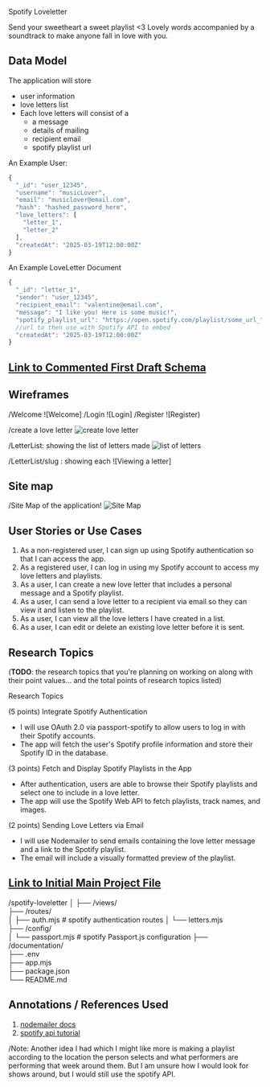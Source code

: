 Spotify Loveletter

Send your sweetheart a sweet playlist <3
Lovely words accompanied by a soundtrack to make anyone fall in love with you. 


## Data Model

The application will store 
- user information 
- love letters list 
- Each love letters will consist of a 
    - a message
    - details of mailing
    - recipient email 
    - spotify playlist url 

An Example User:

```javascript
{
  "_id": "user_12345",  
  "username": "musicLover",  
  "email": "musiclover@email.com", 
  "hash": "hashed_password_here",  
  "love_letters": [ 
    "letter_1",
    "letter_2"
  ],
  "createdAt": "2025-03-19T12:00:00Z" 
}

```

An Example LoveLetter Document
```javascript
{
  "_id": "letter_1",  
  "sender": "user_12345",  
  "recipient_email": "valentine@email.com",  
  "message": "I like you! Here is some music!", 
  "spotify_playlist_url": "https://open.spotify.com/playlist/some_url_", 
  //url to then use with Spotify API to embed
  "createdAt": "2025-03-19T12:00:00Z"  
}
```

## [Link to Commented First Draft Schema](db.mjs) 

## Wireframes

/Welcome
![Welcome]
/Login 
![Login]
/Register 
![Register)

/create a love letter
![create love letter]()

/LetterList: showing the list of letters made
![list of letters]()

/LetterList/slug : showing each 
![Viewing a letter]

## Site map
/Site Map of the application!
![Site Map]()

## User Stories or Use Cases
1. As a non-registered user, I can sign up using Spotify authentication so that I can access the app.
2. As a registered user, I can log in using my Spotify account to access my love letters and playlists.
3. As a user, I can create a new love letter that includes a personal message and a Spotify playlist.
4. As a user, I can send a love letter to a recipient via email so they can view it and listen to the playlist.
5. As a user, I can view all the love letters I have created in a list.
6. As a user, I can edit or delete an existing love letter before it is sent.


## Research Topics

(__TODO__: the research topics that you're planning on working on along with their point values... and the total points of research topics listed)

Research Topics

(5 points) Integrate Spotify Authentication
- I will use OAuth 2.0 via passport-spotify to allow users to log in with their Spotify accounts.
- The app will fetch the user's Spotify profile information and store their Spotify ID in the database.

(3 points) Fetch and Display Spotify Playlists in the App

- After authentication, users are able to browse their Spotify playlists and select one to include in a love letter.
- The app will use the Spotify Web API to fetch playlists, track names, and images.

(2 points) Sending Love Letters via Email
- I will use Nodemailer to send emails containing the love letter message and a link to the Spotify playlist.
- The email will include a visually formatted preview of the playlist.

## [Link to Initial Main Project File](app.mjs) 
/spotify-loveletter
│
├── /views/                
├── /routes/                 
│   ├── auth.mjs    # spotify authentication routes
│   └── letters.mjs          
├── /config/                
│   └── passport.mjs # spotify Passport.js configuration
├── /documentation/          
├── .env                     
├── app.mjs                  
├── package.json             
└── README.md               


## Annotations / References Used
1. [nodemailer docs](https://www.nodemailer.com/) 
2. [spotify api tutorial](https://developer.spotify.com/documentation/web-api) 


/Note: Another idea I had which I might like more is making a playlist according to the location the person selects and what performers are performing that week around them. But I am unsure how I would look for shows around, but I would still use the spotify API. 
